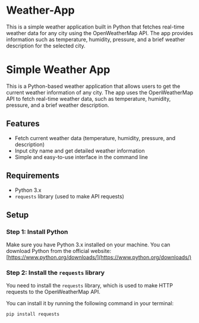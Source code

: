 # Weather-App
This is a simple weather application built in Python that fetches real-time weather data for any city using the OpenWeatherMap API. The app provides information such as temperature, humidity, pressure, and a brief weather description for the selected city.
# Simple Weather App

This is a Python-based weather application that allows users to get the current weather information of any city. The app uses the OpenWeatherMap API to fetch real-time weather data, such as temperature, humidity, pressure, and a brief weather description.

## Features

- Fetch current weather data (temperature, humidity, pressure, and description)
- Input city name and get detailed weather information
- Simple and easy-to-use interface in the command line

## Requirements

- Python 3.x
- `requests` library (used to make API requests)

## Setup

### Step 1: Install Python

Make sure you have Python 3.x installed on your machine. You can download Python from the official website: [https://www.python.org/downloads/](https://www.python.org/downloads/)

### Step 2: Install the `requests` library

You need to install the `requests` library, which is used to make HTTP requests to the OpenWeatherMap API.

You can install it by running the following command in your terminal:

```bash
pip install requests

